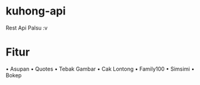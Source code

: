 # kuhong-api

Rest Api Palsu :v

# Fitur

• Asupan
• Quotes
• Tebak Gambar
• Cak Lontong
• Family100
• Simsimi
• Bokep
